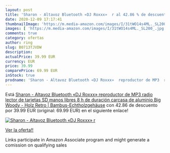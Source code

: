 ```yaml
---
layout: post
title: 'Sharon - Altavoz Bluetooth «DJ Roxxx»  r al 42.86 % de descuento'
date: 2020-12-09 17:17:41
thumbnailImage: 'https://m.media-amazon.com/images/I/31tWO14s4ML._SL200_.jpg'
images: [ 'https://m.media-amazon.com/images/I/31tWO14s4ML._SL200_.jpg' ]
comments: true
category: ofertas
author: ring
slug: B0713TJVDW
description:
actualPrice: 39.99 EUR
currency: EUR
price: 39.99
comparePrice: 69.99 EUR
inStock: true
prodname: 'Sharon - Altavoz Bluetooth «DJ Roxxx»  reproductor de MP3  radio  lector de tarjetas SD  manos libres  8 h de duración  carcasa de aluminio Big Woody - Holz Retro | Bambus-Echtholzgehäuse'
---
```


Está [Sharon - Altavoz Bluetooth «DJ Roxxx»  reproductor de MP3  radio  lector de tarjetas SD  manos libres  8 h de duración  carcasa de aluminio Big Woody - Holz Retro | Bambus-Echtholzgehäuse](https://www.amazon.es/dp/B0713TJVDW/?tag=tolees-21) con 42.86 de descuento por 39.99 EUR (original: 69.99 EUR) en el siguiente enlace!

[![Sharon - Altavoz Bluetooth «DJ Roxxx»  r](https://m.media-amazon.com/images/I/31tWO14s4ML._SL200_.jpg)](https://www.amazon.es/dp/B0713TJVDW/?tag=tolees-21)

[Ver la oferta!!](https://www.amazon.es/dp/B0713TJVDW/?tag=tolees-21)

Links participate in Amazon Associate program and might generate a comission on qualifying sales



